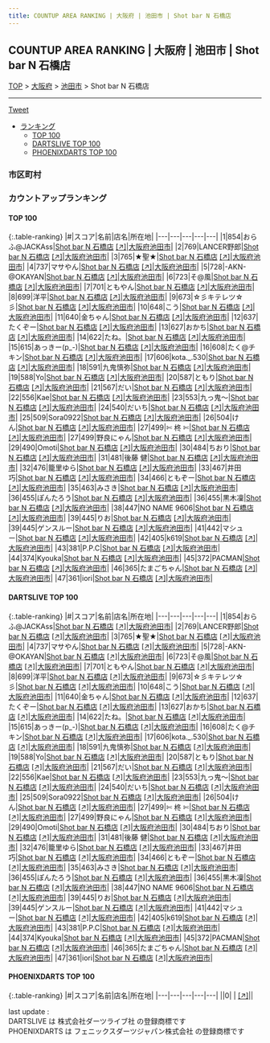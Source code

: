 ```yaml
---
title: COUNTUP AREA RANKING | 大阪府 | 池田市 | Shot bar N 石橋店
---
```

## COUNTUP AREA RANKING | 大阪府 | 池田市 | Shot bar N 石橋店

[TOP](/darts/rank/) > [大阪府](/darts/rank/大阪府/) > [池田市](/darts/rank/大阪府/池田市/) > Shot bar N 石橋店

___

<a href="https://twitter.com/share?ref_src=twsrc%5Etfw" data-text="COUNTUP AREA RANKING | 大阪府池田市Shot bar N 石橋店" class="twitter-share-button" data-hashtags="DARTSLIVE,PHOENIXDARTS,darts,ダーツ" data-show-count="false">Tweet</a>

* [ランキング](#カウントアップランキング)
    * [TOP 100](#top-100)
    * [DARTSLIVE TOP 100](#dartslive-top-100)
    * [PHOENIXDARTS TOP 100](#phoenixdarts-top-100)

### 市区町村

<ul>

</ul>

### カウントアップランキング

#### TOP 100



{:.table-ranking}
|#|スコア|名前|店名|所在地|
|---|---|---|---|---|
|1|854|<span class="rank-name-dl">おらふ@JACKAss</span>|<a href="/darts/rank/shops/b8d596a503d19d970d9b047a20a7ba1e.html">Shot bar N 石橋店</a> <a href="https://search.dartslive.com/jp/shop/b8d596a503d19d970d9b047a20a7ba1e">[↗]</a>|<a href="/darts/rank/大阪府/池田市">大阪府池田市</a>|
|2|769|<span class="rank-name-dl">LANCER野郎</span>|<a href="/darts/rank/shops/b8d596a503d19d970d9b047a20a7ba1e.html">Shot bar N 石橋店</a> <a href="https://search.dartslive.com/jp/shop/b8d596a503d19d970d9b047a20a7ba1e">[↗]</a>|<a href="/darts/rank/大阪府/池田市">大阪府池田市</a>|
|3|765|<span class="rank-name-dl">★聖★</span>|<a href="/darts/rank/shops/b8d596a503d19d970d9b047a20a7ba1e.html">Shot bar N 石橋店</a> <a href="https://search.dartslive.com/jp/shop/b8d596a503d19d970d9b047a20a7ba1e">[↗]</a>|<a href="/darts/rank/大阪府/池田市">大阪府池田市</a>|
|4|737|<span class="rank-name-dl">マサやん</span>|<a href="/darts/rank/shops/b8d596a503d19d970d9b047a20a7ba1e.html">Shot bar N 石橋店</a> <a href="https://search.dartslive.com/jp/shop/b8d596a503d19d970d9b047a20a7ba1e">[↗]</a>|<a href="/darts/rank/大阪府/池田市">大阪府池田市</a>|
|5|728|<span class="rank-name-dl">-AKN-@OKAYAN</span>|<a href="/darts/rank/shops/b8d596a503d19d970d9b047a20a7ba1e.html">Shot bar N 石橋店</a> <a href="https://search.dartslive.com/jp/shop/b8d596a503d19d970d9b047a20a7ba1e">[↗]</a>|<a href="/darts/rank/大阪府/池田市">大阪府池田市</a>|
|6|723|<span class="rank-name-dl">そ@風</span>|<a href="/darts/rank/shops/b8d596a503d19d970d9b047a20a7ba1e.html">Shot bar N 石橋店</a> <a href="https://search.dartslive.com/jp/shop/b8d596a503d19d970d9b047a20a7ba1e">[↗]</a>|<a href="/darts/rank/大阪府/池田市">大阪府池田市</a>|
|7|701|<span class="rank-name-dl">ともやん</span>|<a href="/darts/rank/shops/b8d596a503d19d970d9b047a20a7ba1e.html">Shot bar N 石橋店</a> <a href="https://search.dartslive.com/jp/shop/b8d596a503d19d970d9b047a20a7ba1e">[↗]</a>|<a href="/darts/rank/大阪府/池田市">大阪府池田市</a>|
|8|699|<span class="rank-name-dl">洋平</span>|<a href="/darts/rank/shops/b8d596a503d19d970d9b047a20a7ba1e.html">Shot bar N 石橋店</a> <a href="https://search.dartslive.com/jp/shop/b8d596a503d19d970d9b047a20a7ba1e">[↗]</a>|<a href="/darts/rank/大阪府/池田市">大阪府池田市</a>|
|9|673|<span class="rank-name-dl">☆彡キテレツ☆彡</span>|<a href="/darts/rank/shops/b8d596a503d19d970d9b047a20a7ba1e.html">Shot bar N 石橋店</a> <a href="https://search.dartslive.com/jp/shop/b8d596a503d19d970d9b047a20a7ba1e">[↗]</a>|<a href="/darts/rank/大阪府/池田市">大阪府池田市</a>|
|10|648|<span class="rank-name-dl">こう</span>|<a href="/darts/rank/shops/b8d596a503d19d970d9b047a20a7ba1e.html">Shot bar N 石橋店</a> <a href="https://search.dartslive.com/jp/shop/b8d596a503d19d970d9b047a20a7ba1e">[↗]</a>|<a href="/darts/rank/大阪府/池田市">大阪府池田市</a>|
|11|640|<span class="rank-name-dl">金ちゃん</span>|<a href="/darts/rank/shops/b8d596a503d19d970d9b047a20a7ba1e.html">Shot bar N 石橋店</a> <a href="https://search.dartslive.com/jp/shop/b8d596a503d19d970d9b047a20a7ba1e">[↗]</a>|<a href="/darts/rank/大阪府/池田市">大阪府池田市</a>|
|12|637|<span class="rank-name-dl">たくぞー</span>|<a href="/darts/rank/shops/b8d596a503d19d970d9b047a20a7ba1e.html">Shot bar N 石橋店</a> <a href="https://search.dartslive.com/jp/shop/b8d596a503d19d970d9b047a20a7ba1e">[↗]</a>|<a href="/darts/rank/大阪府/池田市">大阪府池田市</a>|
|13|627|<span class="rank-name-dl">おかち</span>|<a href="/darts/rank/shops/b8d596a503d19d970d9b047a20a7ba1e.html">Shot bar N 石橋店</a> <a href="https://search.dartslive.com/jp/shop/b8d596a503d19d970d9b047a20a7ba1e">[↗]</a>|<a href="/darts/rank/大阪府/池田市">大阪府池田市</a>|
|14|622|<span class="rank-name-dl">たね。</span>|<a href="/darts/rank/shops/b8d596a503d19d970d9b047a20a7ba1e.html">Shot bar N 石橋店</a> <a href="https://search.dartslive.com/jp/shop/b8d596a503d19d970d9b047a20a7ba1e">[↗]</a>|<a href="/darts/rank/大阪府/池田市">大阪府池田市</a>|
|15|615|<span class="rank-name-dl">あっきー(p_-)</span>|<a href="/darts/rank/shops/b8d596a503d19d970d9b047a20a7ba1e.html">Shot bar N 石橋店</a> <a href="https://search.dartslive.com/jp/shop/b8d596a503d19d970d9b047a20a7ba1e">[↗]</a>|<a href="/darts/rank/大阪府/池田市">大阪府池田市</a>|
|16|608|<span class="rank-name-dl">たく@チキン</span>|<a href="/darts/rank/shops/b8d596a503d19d970d9b047a20a7ba1e.html">Shot bar N 石橋店</a> <a href="https://search.dartslive.com/jp/shop/b8d596a503d19d970d9b047a20a7ba1e">[↗]</a>|<a href="/darts/rank/大阪府/池田市">大阪府池田市</a>|
|17|606|<span class="rank-name-dl">kota._.530</span>|<a href="/darts/rank/shops/b8d596a503d19d970d9b047a20a7ba1e.html">Shot bar N 石橋店</a> <a href="https://search.dartslive.com/jp/shop/b8d596a503d19d970d9b047a20a7ba1e">[↗]</a>|<a href="/darts/rank/大阪府/池田市">大阪府池田市</a>|
|18|591|<span class="rank-name-dl">九鬼慎弥</span>|<a href="/darts/rank/shops/b8d596a503d19d970d9b047a20a7ba1e.html">Shot bar N 石橋店</a> <a href="https://search.dartslive.com/jp/shop/b8d596a503d19d970d9b047a20a7ba1e">[↗]</a>|<a href="/darts/rank/大阪府/池田市">大阪府池田市</a>|
|19|588|<span class="rank-name-dl">Yo</span>|<a href="/darts/rank/shops/b8d596a503d19d970d9b047a20a7ba1e.html">Shot bar N 石橋店</a> <a href="https://search.dartslive.com/jp/shop/b8d596a503d19d970d9b047a20a7ba1e">[↗]</a>|<a href="/darts/rank/大阪府/池田市">大阪府池田市</a>|
|20|587|<span class="rank-name-dl">ともり</span>|<a href="/darts/rank/shops/b8d596a503d19d970d9b047a20a7ba1e.html">Shot bar N 石橋店</a> <a href="https://search.dartslive.com/jp/shop/b8d596a503d19d970d9b047a20a7ba1e">[↗]</a>|<a href="/darts/rank/大阪府/池田市">大阪府池田市</a>|
|21|567|<span class="rank-name-dl">だい</span>|<a href="/darts/rank/shops/b8d596a503d19d970d9b047a20a7ba1e.html">Shot bar N 石橋店</a> <a href="https://search.dartslive.com/jp/shop/b8d596a503d19d970d9b047a20a7ba1e">[↗]</a>|<a href="/darts/rank/大阪府/池田市">大阪府池田市</a>|
|22|556|<span class="rank-name-dl">Kae</span>|<a href="/darts/rank/shops/b8d596a503d19d970d9b047a20a7ba1e.html">Shot bar N 石橋店</a> <a href="https://search.dartslive.com/jp/shop/b8d596a503d19d970d9b047a20a7ba1e">[↗]</a>|<a href="/darts/rank/大阪府/池田市">大阪府池田市</a>|
|23|553|<span class="rank-name-dl">九っ鬼〜</span>|<a href="/darts/rank/shops/b8d596a503d19d970d9b047a20a7ba1e.html">Shot bar N 石橋店</a> <a href="https://search.dartslive.com/jp/shop/b8d596a503d19d970d9b047a20a7ba1e">[↗]</a>|<a href="/darts/rank/大阪府/池田市">大阪府池田市</a>|
|24|540|<span class="rank-name-dl">だいち</span>|<a href="/darts/rank/shops/b8d596a503d19d970d9b047a20a7ba1e.html">Shot bar N 石橋店</a> <a href="https://search.dartslive.com/jp/shop/b8d596a503d19d970d9b047a20a7ba1e">[↗]</a>|<a href="/darts/rank/大阪府/池田市">大阪府池田市</a>|
|25|509|<span class="rank-name-dl">Sora0922</span>|<a href="/darts/rank/shops/b8d596a503d19d970d9b047a20a7ba1e.html">Shot bar N 石橋店</a> <a href="https://search.dartslive.com/jp/shop/b8d596a503d19d970d9b047a20a7ba1e">[↗]</a>|<a href="/darts/rank/大阪府/池田市">大阪府池田市</a>|
|26|504|<span class="rank-name-dl">けん</span>|<a href="/darts/rank/shops/b8d596a503d19d970d9b047a20a7ba1e.html">Shot bar N 石橋店</a> <a href="https://search.dartslive.com/jp/shop/b8d596a503d19d970d9b047a20a7ba1e">[↗]</a>|<a href="/darts/rank/大阪府/池田市">大阪府池田市</a>|
|27|499|<span class="rank-name-dl">✄ 柊 ✄</span>|<a href="/darts/rank/shops/b8d596a503d19d970d9b047a20a7ba1e.html">Shot bar N 石橋店</a> <a href="https://search.dartslive.com/jp/shop/b8d596a503d19d970d9b047a20a7ba1e">[↗]</a>|<a href="/darts/rank/大阪府/池田市">大阪府池田市</a>|
|27|499|<span class="rank-name-dl">野良にゃん</span>|<a href="/darts/rank/shops/b8d596a503d19d970d9b047a20a7ba1e.html">Shot bar N 石橋店</a> <a href="https://search.dartslive.com/jp/shop/b8d596a503d19d970d9b047a20a7ba1e">[↗]</a>|<a href="/darts/rank/大阪府/池田市">大阪府池田市</a>|
|29|490|<span class="rank-name-dl">Omoti</span>|<a href="/darts/rank/shops/b8d596a503d19d970d9b047a20a7ba1e.html">Shot bar N 石橋店</a> <a href="https://search.dartslive.com/jp/shop/b8d596a503d19d970d9b047a20a7ba1e">[↗]</a>|<a href="/darts/rank/大阪府/池田市">大阪府池田市</a>|
|30|484|<span class="rank-name-dl">ちおり</span>|<a href="/darts/rank/shops/b8d596a503d19d970d9b047a20a7ba1e.html">Shot bar N 石橋店</a> <a href="https://search.dartslive.com/jp/shop/b8d596a503d19d970d9b047a20a7ba1e">[↗]</a>|<a href="/darts/rank/大阪府/池田市">大阪府池田市</a>|
|31|481|<span class="rank-name-dl">後藤 健</span>|<a href="/darts/rank/shops/b8d596a503d19d970d9b047a20a7ba1e.html">Shot bar N 石橋店</a> <a href="https://search.dartslive.com/jp/shop/b8d596a503d19d970d9b047a20a7ba1e">[↗]</a>|<a href="/darts/rank/大阪府/池田市">大阪府池田市</a>|
|32|476|<span class="rank-name-dl">籠里ゆら</span>|<a href="/darts/rank/shops/b8d596a503d19d970d9b047a20a7ba1e.html">Shot bar N 石橋店</a> <a href="https://search.dartslive.com/jp/shop/b8d596a503d19d970d9b047a20a7ba1e">[↗]</a>|<a href="/darts/rank/大阪府/池田市">大阪府池田市</a>|
|33|467|<span class="rank-name-dl">井田 巧</span>|<a href="/darts/rank/shops/b8d596a503d19d970d9b047a20a7ba1e.html">Shot bar N 石橋店</a> <a href="https://search.dartslive.com/jp/shop/b8d596a503d19d970d9b047a20a7ba1e">[↗]</a>|<a href="/darts/rank/大阪府/池田市">大阪府池田市</a>|
|34|466|<span class="rank-name-dl">ともぞー</span>|<a href="/darts/rank/shops/b8d596a503d19d970d9b047a20a7ba1e.html">Shot bar N 石橋店</a> <a href="https://search.dartslive.com/jp/shop/b8d596a503d19d970d9b047a20a7ba1e">[↗]</a>|<a href="/darts/rank/大阪府/池田市">大阪府池田市</a>|
|35|463|<span class="rank-name-dl">みさき</span>|<a href="/darts/rank/shops/b8d596a503d19d970d9b047a20a7ba1e.html">Shot bar N 石橋店</a> <a href="https://search.dartslive.com/jp/shop/b8d596a503d19d970d9b047a20a7ba1e">[↗]</a>|<a href="/darts/rank/大阪府/池田市">大阪府池田市</a>|
|36|455|<span class="rank-name-dl">ぽんたろう</span>|<a href="/darts/rank/shops/b8d596a503d19d970d9b047a20a7ba1e.html">Shot bar N 石橋店</a> <a href="https://search.dartslive.com/jp/shop/b8d596a503d19d970d9b047a20a7ba1e">[↗]</a>|<a href="/darts/rank/大阪府/池田市">大阪府池田市</a>|
|36|455|<span class="rank-name-dl">黒木凜</span>|<a href="/darts/rank/shops/b8d596a503d19d970d9b047a20a7ba1e.html">Shot bar N 石橋店</a> <a href="https://search.dartslive.com/jp/shop/b8d596a503d19d970d9b047a20a7ba1e">[↗]</a>|<a href="/darts/rank/大阪府/池田市">大阪府池田市</a>|
|38|447|<span class="rank-name-dl">NO NAME 9606</span>|<a href="/darts/rank/shops/b8d596a503d19d970d9b047a20a7ba1e.html">Shot bar N 石橋店</a> <a href="https://search.dartslive.com/jp/shop/b8d596a503d19d970d9b047a20a7ba1e">[↗]</a>|<a href="/darts/rank/大阪府/池田市">大阪府池田市</a>|
|39|445|<span class="rank-name-dl">りお</span>|<a href="/darts/rank/shops/b8d596a503d19d970d9b047a20a7ba1e.html">Shot bar N 石橋店</a> <a href="https://search.dartslive.com/jp/shop/b8d596a503d19d970d9b047a20a7ba1e">[↗]</a>|<a href="/darts/rank/大阪府/池田市">大阪府池田市</a>|
|39|445|<span class="rank-name-dl">ゲンスルー</span>|<a href="/darts/rank/shops/b8d596a503d19d970d9b047a20a7ba1e.html">Shot bar N 石橋店</a> <a href="https://search.dartslive.com/jp/shop/b8d596a503d19d970d9b047a20a7ba1e">[↗]</a>|<a href="/darts/rank/大阪府/池田市">大阪府池田市</a>|
|41|442|<span class="rank-name-dl">マシュー</span>|<a href="/darts/rank/shops/b8d596a503d19d970d9b047a20a7ba1e.html">Shot bar N 石橋店</a> <a href="https://search.dartslive.com/jp/shop/b8d596a503d19d970d9b047a20a7ba1e">[↗]</a>|<a href="/darts/rank/大阪府/池田市">大阪府池田市</a>|
|42|405|<span class="rank-name-dl">k619</span>|<a href="/darts/rank/shops/b8d596a503d19d970d9b047a20a7ba1e.html">Shot bar N 石橋店</a> <a href="https://search.dartslive.com/jp/shop/b8d596a503d19d970d9b047a20a7ba1e">[↗]</a>|<a href="/darts/rank/大阪府/池田市">大阪府池田市</a>|
|43|381|<span class="rank-name-dl">P.P.C</span>|<a href="/darts/rank/shops/b8d596a503d19d970d9b047a20a7ba1e.html">Shot bar N 石橋店</a> <a href="https://search.dartslive.com/jp/shop/b8d596a503d19d970d9b047a20a7ba1e">[↗]</a>|<a href="/darts/rank/大阪府/池田市">大阪府池田市</a>|
|44|374|<span class="rank-name-dl">Kyouka</span>|<a href="/darts/rank/shops/b8d596a503d19d970d9b047a20a7ba1e.html">Shot bar N 石橋店</a> <a href="https://search.dartslive.com/jp/shop/b8d596a503d19d970d9b047a20a7ba1e">[↗]</a>|<a href="/darts/rank/大阪府/池田市">大阪府池田市</a>|
|45|372|<span class="rank-name-dl">PACMAN</span>|<a href="/darts/rank/shops/b8d596a503d19d970d9b047a20a7ba1e.html">Shot bar N 石橋店</a> <a href="https://search.dartslive.com/jp/shop/b8d596a503d19d970d9b047a20a7ba1e">[↗]</a>|<a href="/darts/rank/大阪府/池田市">大阪府池田市</a>|
|46|365|<span class="rank-name-dl">たまごちゃん</span>|<a href="/darts/rank/shops/b8d596a503d19d970d9b047a20a7ba1e.html">Shot bar N 石橋店</a> <a href="https://search.dartslive.com/jp/shop/b8d596a503d19d970d9b047a20a7ba1e">[↗]</a>|<a href="/darts/rank/大阪府/池田市">大阪府池田市</a>|
|47|361|<span class="rank-name-dl">iori</span>|<a href="/darts/rank/shops/b8d596a503d19d970d9b047a20a7ba1e.html">Shot bar N 石橋店</a> <a href="https://search.dartslive.com/jp/shop/b8d596a503d19d970d9b047a20a7ba1e">[↗]</a>|<a href="/darts/rank/大阪府/池田市">大阪府池田市</a>|


#### DARTSLIVE TOP 100



{:.table-ranking}
|#|スコア|名前|店名|所在地|
|---|---|---|---|---|
|1|854|<span class="rank-name-dl">おらふ@JACKAss</span>|<a href="/darts/rank/shops/b8d596a503d19d970d9b047a20a7ba1e.html">Shot bar N 石橋店</a> <a href="https://search.dartslive.com/jp/shop/b8d596a503d19d970d9b047a20a7ba1e">[↗]</a>|<a href="/darts/rank/大阪府/池田市">大阪府池田市</a>|
|2|769|<span class="rank-name-dl">LANCER野郎</span>|<a href="/darts/rank/shops/b8d596a503d19d970d9b047a20a7ba1e.html">Shot bar N 石橋店</a> <a href="https://search.dartslive.com/jp/shop/b8d596a503d19d970d9b047a20a7ba1e">[↗]</a>|<a href="/darts/rank/大阪府/池田市">大阪府池田市</a>|
|3|765|<span class="rank-name-dl">★聖★</span>|<a href="/darts/rank/shops/b8d596a503d19d970d9b047a20a7ba1e.html">Shot bar N 石橋店</a> <a href="https://search.dartslive.com/jp/shop/b8d596a503d19d970d9b047a20a7ba1e">[↗]</a>|<a href="/darts/rank/大阪府/池田市">大阪府池田市</a>|
|4|737|<span class="rank-name-dl">マサやん</span>|<a href="/darts/rank/shops/b8d596a503d19d970d9b047a20a7ba1e.html">Shot bar N 石橋店</a> <a href="https://search.dartslive.com/jp/shop/b8d596a503d19d970d9b047a20a7ba1e">[↗]</a>|<a href="/darts/rank/大阪府/池田市">大阪府池田市</a>|
|5|728|<span class="rank-name-dl">-AKN-@OKAYAN</span>|<a href="/darts/rank/shops/b8d596a503d19d970d9b047a20a7ba1e.html">Shot bar N 石橋店</a> <a href="https://search.dartslive.com/jp/shop/b8d596a503d19d970d9b047a20a7ba1e">[↗]</a>|<a href="/darts/rank/大阪府/池田市">大阪府池田市</a>|
|6|723|<span class="rank-name-dl">そ@風</span>|<a href="/darts/rank/shops/b8d596a503d19d970d9b047a20a7ba1e.html">Shot bar N 石橋店</a> <a href="https://search.dartslive.com/jp/shop/b8d596a503d19d970d9b047a20a7ba1e">[↗]</a>|<a href="/darts/rank/大阪府/池田市">大阪府池田市</a>|
|7|701|<span class="rank-name-dl">ともやん</span>|<a href="/darts/rank/shops/b8d596a503d19d970d9b047a20a7ba1e.html">Shot bar N 石橋店</a> <a href="https://search.dartslive.com/jp/shop/b8d596a503d19d970d9b047a20a7ba1e">[↗]</a>|<a href="/darts/rank/大阪府/池田市">大阪府池田市</a>|
|8|699|<span class="rank-name-dl">洋平</span>|<a href="/darts/rank/shops/b8d596a503d19d970d9b047a20a7ba1e.html">Shot bar N 石橋店</a> <a href="https://search.dartslive.com/jp/shop/b8d596a503d19d970d9b047a20a7ba1e">[↗]</a>|<a href="/darts/rank/大阪府/池田市">大阪府池田市</a>|
|9|673|<span class="rank-name-dl">☆彡キテレツ☆彡</span>|<a href="/darts/rank/shops/b8d596a503d19d970d9b047a20a7ba1e.html">Shot bar N 石橋店</a> <a href="https://search.dartslive.com/jp/shop/b8d596a503d19d970d9b047a20a7ba1e">[↗]</a>|<a href="/darts/rank/大阪府/池田市">大阪府池田市</a>|
|10|648|<span class="rank-name-dl">こう</span>|<a href="/darts/rank/shops/b8d596a503d19d970d9b047a20a7ba1e.html">Shot bar N 石橋店</a> <a href="https://search.dartslive.com/jp/shop/b8d596a503d19d970d9b047a20a7ba1e">[↗]</a>|<a href="/darts/rank/大阪府/池田市">大阪府池田市</a>|
|11|640|<span class="rank-name-dl">金ちゃん</span>|<a href="/darts/rank/shops/b8d596a503d19d970d9b047a20a7ba1e.html">Shot bar N 石橋店</a> <a href="https://search.dartslive.com/jp/shop/b8d596a503d19d970d9b047a20a7ba1e">[↗]</a>|<a href="/darts/rank/大阪府/池田市">大阪府池田市</a>|
|12|637|<span class="rank-name-dl">たくぞー</span>|<a href="/darts/rank/shops/b8d596a503d19d970d9b047a20a7ba1e.html">Shot bar N 石橋店</a> <a href="https://search.dartslive.com/jp/shop/b8d596a503d19d970d9b047a20a7ba1e">[↗]</a>|<a href="/darts/rank/大阪府/池田市">大阪府池田市</a>|
|13|627|<span class="rank-name-dl">おかち</span>|<a href="/darts/rank/shops/b8d596a503d19d970d9b047a20a7ba1e.html">Shot bar N 石橋店</a> <a href="https://search.dartslive.com/jp/shop/b8d596a503d19d970d9b047a20a7ba1e">[↗]</a>|<a href="/darts/rank/大阪府/池田市">大阪府池田市</a>|
|14|622|<span class="rank-name-dl">たね。</span>|<a href="/darts/rank/shops/b8d596a503d19d970d9b047a20a7ba1e.html">Shot bar N 石橋店</a> <a href="https://search.dartslive.com/jp/shop/b8d596a503d19d970d9b047a20a7ba1e">[↗]</a>|<a href="/darts/rank/大阪府/池田市">大阪府池田市</a>|
|15|615|<span class="rank-name-dl">あっきー(p_-)</span>|<a href="/darts/rank/shops/b8d596a503d19d970d9b047a20a7ba1e.html">Shot bar N 石橋店</a> <a href="https://search.dartslive.com/jp/shop/b8d596a503d19d970d9b047a20a7ba1e">[↗]</a>|<a href="/darts/rank/大阪府/池田市">大阪府池田市</a>|
|16|608|<span class="rank-name-dl">たく@チキン</span>|<a href="/darts/rank/shops/b8d596a503d19d970d9b047a20a7ba1e.html">Shot bar N 石橋店</a> <a href="https://search.dartslive.com/jp/shop/b8d596a503d19d970d9b047a20a7ba1e">[↗]</a>|<a href="/darts/rank/大阪府/池田市">大阪府池田市</a>|
|17|606|<span class="rank-name-dl">kota._.530</span>|<a href="/darts/rank/shops/b8d596a503d19d970d9b047a20a7ba1e.html">Shot bar N 石橋店</a> <a href="https://search.dartslive.com/jp/shop/b8d596a503d19d970d9b047a20a7ba1e">[↗]</a>|<a href="/darts/rank/大阪府/池田市">大阪府池田市</a>|
|18|591|<span class="rank-name-dl">九鬼慎弥</span>|<a href="/darts/rank/shops/b8d596a503d19d970d9b047a20a7ba1e.html">Shot bar N 石橋店</a> <a href="https://search.dartslive.com/jp/shop/b8d596a503d19d970d9b047a20a7ba1e">[↗]</a>|<a href="/darts/rank/大阪府/池田市">大阪府池田市</a>|
|19|588|<span class="rank-name-dl">Yo</span>|<a href="/darts/rank/shops/b8d596a503d19d970d9b047a20a7ba1e.html">Shot bar N 石橋店</a> <a href="https://search.dartslive.com/jp/shop/b8d596a503d19d970d9b047a20a7ba1e">[↗]</a>|<a href="/darts/rank/大阪府/池田市">大阪府池田市</a>|
|20|587|<span class="rank-name-dl">ともり</span>|<a href="/darts/rank/shops/b8d596a503d19d970d9b047a20a7ba1e.html">Shot bar N 石橋店</a> <a href="https://search.dartslive.com/jp/shop/b8d596a503d19d970d9b047a20a7ba1e">[↗]</a>|<a href="/darts/rank/大阪府/池田市">大阪府池田市</a>|
|21|567|<span class="rank-name-dl">だい</span>|<a href="/darts/rank/shops/b8d596a503d19d970d9b047a20a7ba1e.html">Shot bar N 石橋店</a> <a href="https://search.dartslive.com/jp/shop/b8d596a503d19d970d9b047a20a7ba1e">[↗]</a>|<a href="/darts/rank/大阪府/池田市">大阪府池田市</a>|
|22|556|<span class="rank-name-dl">Kae</span>|<a href="/darts/rank/shops/b8d596a503d19d970d9b047a20a7ba1e.html">Shot bar N 石橋店</a> <a href="https://search.dartslive.com/jp/shop/b8d596a503d19d970d9b047a20a7ba1e">[↗]</a>|<a href="/darts/rank/大阪府/池田市">大阪府池田市</a>|
|23|553|<span class="rank-name-dl">九っ鬼〜</span>|<a href="/darts/rank/shops/b8d596a503d19d970d9b047a20a7ba1e.html">Shot bar N 石橋店</a> <a href="https://search.dartslive.com/jp/shop/b8d596a503d19d970d9b047a20a7ba1e">[↗]</a>|<a href="/darts/rank/大阪府/池田市">大阪府池田市</a>|
|24|540|<span class="rank-name-dl">だいち</span>|<a href="/darts/rank/shops/b8d596a503d19d970d9b047a20a7ba1e.html">Shot bar N 石橋店</a> <a href="https://search.dartslive.com/jp/shop/b8d596a503d19d970d9b047a20a7ba1e">[↗]</a>|<a href="/darts/rank/大阪府/池田市">大阪府池田市</a>|
|25|509|<span class="rank-name-dl">Sora0922</span>|<a href="/darts/rank/shops/b8d596a503d19d970d9b047a20a7ba1e.html">Shot bar N 石橋店</a> <a href="https://search.dartslive.com/jp/shop/b8d596a503d19d970d9b047a20a7ba1e">[↗]</a>|<a href="/darts/rank/大阪府/池田市">大阪府池田市</a>|
|26|504|<span class="rank-name-dl">けん</span>|<a href="/darts/rank/shops/b8d596a503d19d970d9b047a20a7ba1e.html">Shot bar N 石橋店</a> <a href="https://search.dartslive.com/jp/shop/b8d596a503d19d970d9b047a20a7ba1e">[↗]</a>|<a href="/darts/rank/大阪府/池田市">大阪府池田市</a>|
|27|499|<span class="rank-name-dl">✄ 柊 ✄</span>|<a href="/darts/rank/shops/b8d596a503d19d970d9b047a20a7ba1e.html">Shot bar N 石橋店</a> <a href="https://search.dartslive.com/jp/shop/b8d596a503d19d970d9b047a20a7ba1e">[↗]</a>|<a href="/darts/rank/大阪府/池田市">大阪府池田市</a>|
|27|499|<span class="rank-name-dl">野良にゃん</span>|<a href="/darts/rank/shops/b8d596a503d19d970d9b047a20a7ba1e.html">Shot bar N 石橋店</a> <a href="https://search.dartslive.com/jp/shop/b8d596a503d19d970d9b047a20a7ba1e">[↗]</a>|<a href="/darts/rank/大阪府/池田市">大阪府池田市</a>|
|29|490|<span class="rank-name-dl">Omoti</span>|<a href="/darts/rank/shops/b8d596a503d19d970d9b047a20a7ba1e.html">Shot bar N 石橋店</a> <a href="https://search.dartslive.com/jp/shop/b8d596a503d19d970d9b047a20a7ba1e">[↗]</a>|<a href="/darts/rank/大阪府/池田市">大阪府池田市</a>|
|30|484|<span class="rank-name-dl">ちおり</span>|<a href="/darts/rank/shops/b8d596a503d19d970d9b047a20a7ba1e.html">Shot bar N 石橋店</a> <a href="https://search.dartslive.com/jp/shop/b8d596a503d19d970d9b047a20a7ba1e">[↗]</a>|<a href="/darts/rank/大阪府/池田市">大阪府池田市</a>|
|31|481|<span class="rank-name-dl">後藤 健</span>|<a href="/darts/rank/shops/b8d596a503d19d970d9b047a20a7ba1e.html">Shot bar N 石橋店</a> <a href="https://search.dartslive.com/jp/shop/b8d596a503d19d970d9b047a20a7ba1e">[↗]</a>|<a href="/darts/rank/大阪府/池田市">大阪府池田市</a>|
|32|476|<span class="rank-name-dl">籠里ゆら</span>|<a href="/darts/rank/shops/b8d596a503d19d970d9b047a20a7ba1e.html">Shot bar N 石橋店</a> <a href="https://search.dartslive.com/jp/shop/b8d596a503d19d970d9b047a20a7ba1e">[↗]</a>|<a href="/darts/rank/大阪府/池田市">大阪府池田市</a>|
|33|467|<span class="rank-name-dl">井田 巧</span>|<a href="/darts/rank/shops/b8d596a503d19d970d9b047a20a7ba1e.html">Shot bar N 石橋店</a> <a href="https://search.dartslive.com/jp/shop/b8d596a503d19d970d9b047a20a7ba1e">[↗]</a>|<a href="/darts/rank/大阪府/池田市">大阪府池田市</a>|
|34|466|<span class="rank-name-dl">ともぞー</span>|<a href="/darts/rank/shops/b8d596a503d19d970d9b047a20a7ba1e.html">Shot bar N 石橋店</a> <a href="https://search.dartslive.com/jp/shop/b8d596a503d19d970d9b047a20a7ba1e">[↗]</a>|<a href="/darts/rank/大阪府/池田市">大阪府池田市</a>|
|35|463|<span class="rank-name-dl">みさき</span>|<a href="/darts/rank/shops/b8d596a503d19d970d9b047a20a7ba1e.html">Shot bar N 石橋店</a> <a href="https://search.dartslive.com/jp/shop/b8d596a503d19d970d9b047a20a7ba1e">[↗]</a>|<a href="/darts/rank/大阪府/池田市">大阪府池田市</a>|
|36|455|<span class="rank-name-dl">ぽんたろう</span>|<a href="/darts/rank/shops/b8d596a503d19d970d9b047a20a7ba1e.html">Shot bar N 石橋店</a> <a href="https://search.dartslive.com/jp/shop/b8d596a503d19d970d9b047a20a7ba1e">[↗]</a>|<a href="/darts/rank/大阪府/池田市">大阪府池田市</a>|
|36|455|<span class="rank-name-dl">黒木凜</span>|<a href="/darts/rank/shops/b8d596a503d19d970d9b047a20a7ba1e.html">Shot bar N 石橋店</a> <a href="https://search.dartslive.com/jp/shop/b8d596a503d19d970d9b047a20a7ba1e">[↗]</a>|<a href="/darts/rank/大阪府/池田市">大阪府池田市</a>|
|38|447|<span class="rank-name-dl">NO NAME 9606</span>|<a href="/darts/rank/shops/b8d596a503d19d970d9b047a20a7ba1e.html">Shot bar N 石橋店</a> <a href="https://search.dartslive.com/jp/shop/b8d596a503d19d970d9b047a20a7ba1e">[↗]</a>|<a href="/darts/rank/大阪府/池田市">大阪府池田市</a>|
|39|445|<span class="rank-name-dl">りお</span>|<a href="/darts/rank/shops/b8d596a503d19d970d9b047a20a7ba1e.html">Shot bar N 石橋店</a> <a href="https://search.dartslive.com/jp/shop/b8d596a503d19d970d9b047a20a7ba1e">[↗]</a>|<a href="/darts/rank/大阪府/池田市">大阪府池田市</a>|
|39|445|<span class="rank-name-dl">ゲンスルー</span>|<a href="/darts/rank/shops/b8d596a503d19d970d9b047a20a7ba1e.html">Shot bar N 石橋店</a> <a href="https://search.dartslive.com/jp/shop/b8d596a503d19d970d9b047a20a7ba1e">[↗]</a>|<a href="/darts/rank/大阪府/池田市">大阪府池田市</a>|
|41|442|<span class="rank-name-dl">マシュー</span>|<a href="/darts/rank/shops/b8d596a503d19d970d9b047a20a7ba1e.html">Shot bar N 石橋店</a> <a href="https://search.dartslive.com/jp/shop/b8d596a503d19d970d9b047a20a7ba1e">[↗]</a>|<a href="/darts/rank/大阪府/池田市">大阪府池田市</a>|
|42|405|<span class="rank-name-dl">k619</span>|<a href="/darts/rank/shops/b8d596a503d19d970d9b047a20a7ba1e.html">Shot bar N 石橋店</a> <a href="https://search.dartslive.com/jp/shop/b8d596a503d19d970d9b047a20a7ba1e">[↗]</a>|<a href="/darts/rank/大阪府/池田市">大阪府池田市</a>|
|43|381|<span class="rank-name-dl">P.P.C</span>|<a href="/darts/rank/shops/b8d596a503d19d970d9b047a20a7ba1e.html">Shot bar N 石橋店</a> <a href="https://search.dartslive.com/jp/shop/b8d596a503d19d970d9b047a20a7ba1e">[↗]</a>|<a href="/darts/rank/大阪府/池田市">大阪府池田市</a>|
|44|374|<span class="rank-name-dl">Kyouka</span>|<a href="/darts/rank/shops/b8d596a503d19d970d9b047a20a7ba1e.html">Shot bar N 石橋店</a> <a href="https://search.dartslive.com/jp/shop/b8d596a503d19d970d9b047a20a7ba1e">[↗]</a>|<a href="/darts/rank/大阪府/池田市">大阪府池田市</a>|
|45|372|<span class="rank-name-dl">PACMAN</span>|<a href="/darts/rank/shops/b8d596a503d19d970d9b047a20a7ba1e.html">Shot bar N 石橋店</a> <a href="https://search.dartslive.com/jp/shop/b8d596a503d19d970d9b047a20a7ba1e">[↗]</a>|<a href="/darts/rank/大阪府/池田市">大阪府池田市</a>|
|46|365|<span class="rank-name-dl">たまごちゃん</span>|<a href="/darts/rank/shops/b8d596a503d19d970d9b047a20a7ba1e.html">Shot bar N 石橋店</a> <a href="https://search.dartslive.com/jp/shop/b8d596a503d19d970d9b047a20a7ba1e">[↗]</a>|<a href="/darts/rank/大阪府/池田市">大阪府池田市</a>|
|47|361|<span class="rank-name-dl">iori</span>|<a href="/darts/rank/shops/b8d596a503d19d970d9b047a20a7ba1e.html">Shot bar N 石橋店</a> <a href="https://search.dartslive.com/jp/shop/b8d596a503d19d970d9b047a20a7ba1e">[↗]</a>|<a href="/darts/rank/大阪府/池田市">大阪府池田市</a>|


#### PHOENIXDARTS TOP 100



{:.table-ranking}
|#|スコア|名前|店名|所在地|
|---|---|---|---|---|
||0|<span class="rank-name-dl"> </span>|<a href="/darts/rank/shops/.html"></a> <a href="">[↗]</a>|<a href="/darts/rank//"></a>|


<div class="footer border-top border-gray-light mt-5 pt-3 text-right text-gray">
    last update : <span style="font-weight: italic" id="foot_last_modified"></span><br />
    DARTSLIVE は 株式会社ダーツライブ社 の登録商標です<br />
    PHOENIXDARTS は フェニックスダーツジャパン株式会社 の登録商標です<br />
</div>

<script src="https://cdnjs.cloudflare.com/ajax/libs/jquery.tablesorter/2.31.3/js/jquery.tablesorter.min.js" integrity="sha512-qzgd5cYSZcosqpzpn7zF2ZId8f/8CHmFKZ8j7mU4OUXTNRd5g+ZHBPsgKEwoqxCtdQvExE5LprwwPAgoicguNg==" crossorigin="anonymous" referrerpolicy="no-referrer"></script>
<link rel="stylesheet" href="https://cdnjs.cloudflare.com/ajax/libs/jquery.tablesorter/2.31.3/css/theme.default.min.css" integrity="sha512-wghhOJkjQX0Lh3NSWvNKeZ0ZpNn+SPVXX1Qyc9OCaogADktxrBiBdKGDoqVUOyhStvMBmJQ8ZdMHiR3wuEq8+w==" crossorigin="anonymous" referrerpolicy="no-referrer" />
<script>
$(function() {
    $(".table-ranking").tablesorter({sortList:[[0, 0]]});
    $("#foot_last_modified").text(formatDate(new Date(document.lastModified), 'yyyy-MM-dd HH:mm:ss'));
});
</script>

<script async src="https://platform.twitter.com/widgets.js" charset="utf-8"></script>